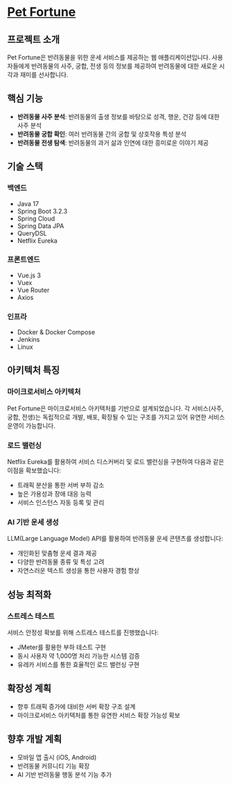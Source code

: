 # [Pet Fortune](https://pet-fortune.com)

## 프로젝트 소개
Pet Fortune은 반려동물을 위한 운세 서비스를 제공하는 웹 애플리케이션입니다. 사용자들에게 반려동물의 사주, 궁합, 전생 등의 정보를 제공하여 반려동물에 대한 새로운 시각과 재미를 선사합니다.

## 핵심 기능
- **반려동물 사주 분석**: 반려동물의 출생 정보를 바탕으로 성격, 행운, 건강 등에 대한 사주 분석
- **반려동물 궁합 확인**: 여러 반려동물 간의 궁합 및 상호작용 특성 분석
- **반려동물 전생 탐색**: 반려동물의 과거 삶과 인연에 대한 흥미로운 이야기 제공

## 기술 스택

### 백엔드
- Java 17
- Spring Boot 3.2.3
- Spring Cloud
- Spring Data JPA
- QueryDSL
- Netflix Eureka

### 프론트엔드
- Vue.js 3
- Vuex
- Vue Router
- Axios

### 인프라
- Docker & Docker Compose
- Jenkins
- Linux

## 아키텍처 특징

### 마이크로서비스 아키텍처
Pet Fortune은 마이크로서비스 아키텍처를 기반으로 설계되었습니다. 각 서비스(사주, 궁합, 전생)는 독립적으로 개발, 배포, 확장될 수 있는 구조를 가지고 있어 유연한 서비스 운영이 가능합니다.

### 로드 밸런싱
Netflix Eureka를 활용하여 서비스 디스커버리 및 로드 밸런싱을 구현하여 다음과 같은 이점을 확보했습니다:
- 트래픽 분산을 통한 서버 부하 감소
- 높은 가용성과 장애 대응 능력
- 서비스 인스턴스 자동 등록 및 관리

### AI 기반 운세 생성
LLM(Large Language Model) API를 활용하여 반려동물 운세 콘텐츠를 생성합니다:
- 개인화된 맞춤형 운세 결과 제공
- 다양한 반려동물 종류 및 특성 고려
- 자연스러운 텍스트 생성을 통한 사용자 경험 향상

## 성능 최적화

### 스트레스 테스트
서비스 안정성 확보를 위해 스트레스 테스트를 진행했습니다:
- JMeter를 활용한 부하 테스트 구현
- 동시 사용자 약 1,000명 처리 가능한 시스템 검증
- 유레카 서비스를 통한 효율적인 로드 밸런싱 구현

## 확장성 계획
- 향후 트래픽 증가에 대비한 서버 확장 구조 설계
- 마이크로서비스 아키텍처를 통한 유연한 서비스 확장 가능성 확보

## 향후 개발 계획
- 모바일 앱 출시 (iOS, Android)
- 반려동물 커뮤니티 기능 확장
- AI 기반 반려동물 행동 분석 기능 추가
